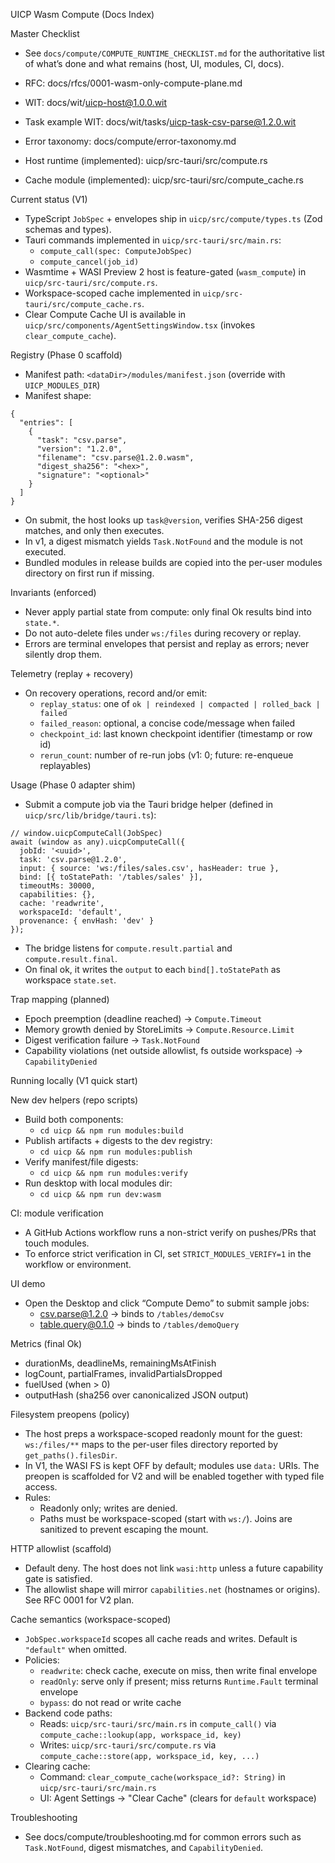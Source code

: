 UICP Wasm Compute (Docs Index)

Master Checklist
- See `docs/compute/COMPUTE_RUNTIME_CHECKLIST.md` for the authoritative list of what’s done and what remains (host, UI, modules, CI, docs).

- RFC: docs/rfcs/0001-wasm-only-compute-plane.md
- WIT: docs/wit/uicp-host@1.0.0.wit
- Task example WIT: docs/wit/tasks/uicp-task-csv-parse@1.2.0.wit
- Error taxonomy: docs/compute/error-taxonomy.md
- Host runtime (implemented): uicp/src-tauri/src/compute.rs
- Cache module (implemented): uicp/src-tauri/src/compute_cache.rs

Current status (V1)

- TypeScript `JobSpec` + envelopes ship in `uicp/src/compute/types.ts` (Zod schemas and types).
- Tauri commands implemented in `uicp/src-tauri/src/main.rs`:
  - `compute_call(spec: ComputeJobSpec)`
  - `compute_cancel(job_id)`
- Wasmtime + WASI Preview 2 host is feature-gated (`wasm_compute`) in `uicp/src-tauri/src/compute.rs`.
- Workspace-scoped cache implemented in `uicp/src-tauri/src/compute_cache.rs`.
- Clear Compute Cache UI is available in `uicp/src/components/AgentSettingsWindow.tsx` (invokes `clear_compute_cache`).

Registry (Phase 0 scaffold)

- Manifest path: `<dataDir>/modules/manifest.json` (override with `UICP_MODULES_DIR`)
- Manifest shape:

```
{
  "entries": [
    {
      "task": "csv.parse",
      "version": "1.2.0",
      "filename": "csv.parse@1.2.0.wasm",
      "digest_sha256": "<hex>",
      "signature": "<optional>"
    }
  ]
}
```

- On submit, the host looks up `task@version`, verifies SHA-256 digest matches, and only then executes.
- In v1, a digest mismatch yields `Task.NotFound` and the module is not executed.
- Bundled modules in release builds are copied into the per-user modules directory on first run if missing.

Invariants (enforced)

- Never apply partial state from compute: only final Ok results bind into `state.*`.
- Do not auto-delete files under `ws:/files` during recovery or replay.
- Errors are terminal envelopes that persist and replay as errors; never silently drop them.

Telemetry (replay + recovery)

- On recovery operations, record and/or emit:
  - `replay_status`: one of `ok | reindexed | compacted | rolled_back | failed`
  - `failed_reason`: optional, a concise code/message when failed
  - `checkpoint_id`: last known checkpoint identifier (timestamp or row id)
  - `rerun_count`: number of re-run jobs (v1: 0; future: re-enqueue replayables)

Usage (Phase 0 adapter shim)

- Submit a compute job via the Tauri bridge helper (defined in `uicp/src/lib/bridge/tauri.ts`):

```
// window.uicpComputeCall(JobSpec)
await (window as any).uicpComputeCall({
  jobId: '<uuid>',
  task: 'csv.parse@1.2.0',
  input: { source: 'ws:/files/sales.csv', hasHeader: true },
  bind: [{ toStatePath: '/tables/sales' }],
  timeoutMs: 30000,
  capabilities: {},
  cache: 'readwrite',
  workspaceId: 'default',
  provenance: { envHash: 'dev' }
});
```

- The bridge listens for `compute.result.partial` and `compute.result.final`.
- On final ok, it writes the `output` to each `bind[].toStatePath` as workspace `state.set`.

Trap mapping (planned)

- Epoch preemption (deadline reached) → `Compute.Timeout`
- Memory growth denied by StoreLimits → `Compute.Resource.Limit`
- Digest verification failure → `Task.NotFound`
- Capability violations (net outside allowlist, fs outside workspace) → `CapabilityDenied`

Running locally (V1 quick start)

New dev helpers (repo scripts)

- Build both components:
  - `cd uicp && npm run modules:build`
- Publish artifacts + digests to the dev registry:
  - `cd uicp && npm run modules:publish`
- Verify manifest/file digests:
  - `cd uicp && npm run modules:verify`
- Run desktop with local modules dir:
  - `cd uicp && npm run dev:wasm`

CI: module verification
- A GitHub Actions workflow runs a non-strict verify on pushes/PRs that touch modules.
- To enforce strict verification in CI, set `STRICT_MODULES_VERIFY=1` in the workflow or environment.

UI demo
- Open the Desktop and click “Compute Demo” to submit sample jobs:
  - csv.parse@1.2.0 → binds to `/tables/demoCsv`
  - table.query@0.1.0 → binds to `/tables/demoQuery`

Metrics (final Ok)

- durationMs, deadlineMs, remainingMsAtFinish
- logCount, partialFrames, invalidPartialsDropped
- fuelUsed (when > 0)
- outputHash (sha256 over canonicalized JSON output)

Filesystem preopens (policy)

- The host preps a workspace-scoped readonly mount for the guest: `ws:/files/**` maps to the per-user files directory reported by `get_paths().filesDir`.
- In V1, the WASI FS is kept OFF by default; modules use `data:` URIs. The preopen is scaffolded for V2 and will be enabled together with typed file access.
- Rules:
  - Readonly only; writes are denied.
  - Paths must be workspace-scoped (start with `ws:/`). Joins are sanitized to prevent escaping the mount.

HTTP allowlist (scaffold)

- Default deny. The host does not link `wasi:http` unless a future capability gate is satisfied.
- The allowlist shape will mirror `capabilities.net` (hostnames or origins). See RFC 0001 for V2 plan.

Cache semantics (workspace-scoped)

- `JobSpec.workspaceId` scopes all cache reads and writes. Default is `"default"` when omitted.
- Policies:
  - `readwrite`: check cache, execute on miss, then write final envelope
  - `readOnly`: serve only if present; miss returns `Runtime.Fault` terminal envelope
  - `bypass`: do not read or write cache
- Backend code paths:
  - Reads: `uicp/src-tauri/src/main.rs` in `compute_call()` via `compute_cache::lookup(app, workspace_id, key)`
  - Writes: `uicp/src-tauri/src/compute.rs` via `compute_cache::store(app, workspace_id, key, ...)`
- Clearing cache:
  - Command: `clear_compute_cache(workspace_id?: String)` in `uicp/src-tauri/src/main.rs`
  - UI: Agent Settings → "Clear Cache" (clears for `default` workspace)

Troubleshooting

- See docs/compute/troubleshooting.md for common errors such as `Task.NotFound`, digest mismatches, and `CapabilityDenied`.
